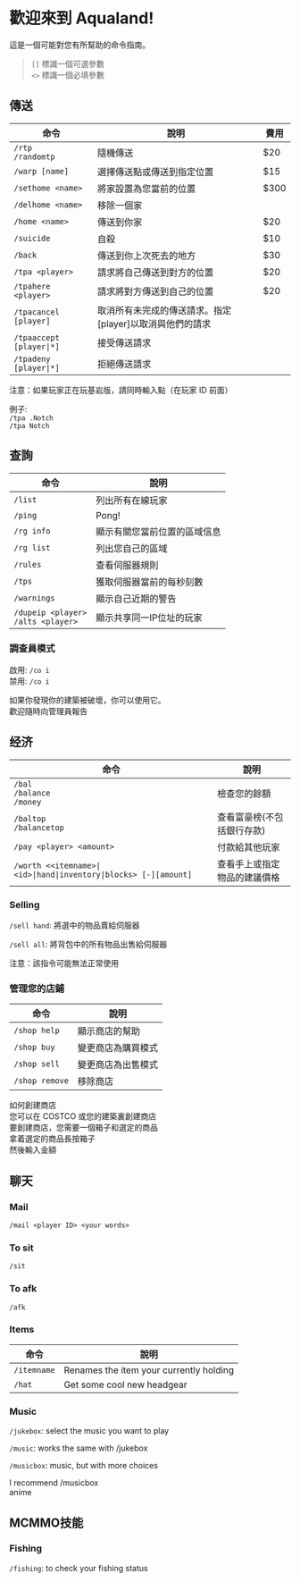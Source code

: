﻿# 歡迎來到 Aqualand!  

這是一個可能對您有所幫助的命令指南。  

> `[]` 標識一個可選參數  
> `<>` 標識一個必填參數  

## 傳送  

| 命令 | 說明 | 費用 |
| - | - | - |
| `/rtp`<br>`/randomtp` | 隨機傳送 | $20 |
| `/warp [name]` | 選擇傳送點或傳送到指定位置 | $15 |
| `/sethome <name>` | 將家設置為您當前的位置 | $300 |
| `/delhome <name>` | 移除一個家 |  |
| `/home <name>` | 傳送到你家 | $20 |
| `/suicide` | 自殺 | $10 |
| `/back` | 傳送到你上次死去的地方 | $30 |
| `/tpa <player>` | 請求將自己傳送到對方的位置 | $20 |
| `/tpahere <player>` | 請求將對方傳送到自己的位置 | $20 |
| `/tpacancel [player]` | 取消所有未完成的傳送請求。指定[player]以取消與他們的請求 |  |
| `/tpaaccept [player\|*]` | 接受傳送請求 |  |
| `/tpadeny [player\|*]` | 拒絕傳送請求 |  |

注意：如果玩家正在玩基岩版，請同時輸入點（在玩家 ID 前面）

例子:  
`/tpa .Notch`  
`/tpa Notch`  

## 查詢  

| 命令 | 說明 |
| - | - |
| `/list` | 列出所有在線玩家 |
| `/ping` | Pong! |
| `/rg info` | 顯示有​​關您當前位置的區域信息 |
| `/rg list` | 列出您自己的區域 |
| `/rules` | 查看伺服器規則 |
| `/tps` | 獲取伺服器當前的每秒刻數 |
| `/warnings` | 顯示自己近期的警告 |
| `/dupeip <player>`<br>`/alts <player>` | 顯示共享同一IP位址的玩家 |

### 調查員模式  

啟用: `/co i`  
禁用: `/co i`  

如果你發現你的建築被破壞，你可以使用它。  
歡迎隨時向管理員報告  

## 经济  

| 命令 | 說明 |
| - | - |
| `/bal`<br>`/balance`<br>`/money` | 檢查您的餘額 |
| `/baltop`<br>`/balancetop` | 查看富豪榜(不包括銀行存款) |
| `/pay <player> <amount>` | 付款給其他玩家 |
| `/worth <<itemname>\|<id>\|hand\|inventory\|blocks> [-][amount]` | 查看手上或指定物品的建議價格 |

### Selling  

`/sell hand`: 將選中的物品賣給伺服器  

`/sell all`: 將背包中的所有物品出售給伺服器  

注意：該指令可能無法正常使用  

### 管理您的店鋪  

| 命令 | 說明 |
| - | - |
| `/shop help` | 顯示商店的幫助 |
| `/shop buy` | 變更商店為購買模式 |
| `/shop sell` | 變更商店為出售模式 |
| `/shop remove` | 移除商店 |

如何創建商店  
您可以在 COSTCO 或您的建築裏創建商店  
要創建商店，您需要一個箱子和選定的商品  
拿着選定的商品長按箱子  
然後輸入金額  

## 聊天

### Mail  

`/mail <player ID> <your words>`  

### To sit  

`/sit`  

### To afk  

`/afk`  

### Items

| 命令 | 說明 |
| - | - |
| `/itemname` | Renames the item your currently holding |
| `/hat` | Get some cool new headgear |

### Music  

`/jukebox`: select the music you want to play  

`/music`: works the same with /jukebox  

`/musicbox`: music, but with more choices  

I recommend /musicbox  
anime  

## MCMMO技能  

### Fishing  

`/fishing`: to check your fishing status  
